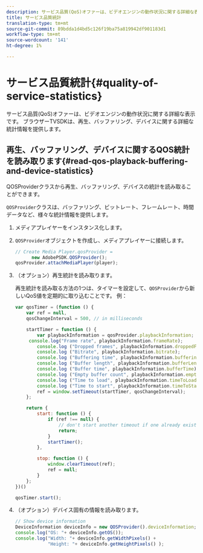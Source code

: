 ```yaml
---
description: サービス品質(QoS)オファーは、ビデオエンジンの動作状況に関する詳細な表示です。 ブラウザーTVSDKは、再生、バッファリング、デバイスに関する詳細な統計情報を提供します。
title: サービス品質統計
translation-type: tm+mt
source-git-commit: 89bdda1d4bd5c126f19ba75a819942df901183d1
workflow-type: tm+mt
source-wordcount: '141'
ht-degree: 1%

---
```



# サービス品質統計{#quality-of-service-statistics}

サービス品質(QoS)オファーは、ビデオエンジンの動作状況に関する詳細な表示です。 ブラウザーTVSDKは、再生、バッファリング、デバイスに関する詳細な統計情報を提供します。

## 再生、バッファリング、デバイスに関するQOS統計を読み取ります{#read-qos-playback-buffering-and-device-statistics}

QOSProviderクラスから再生、バッファリング、デバイスの統計を読み取ることができます。

`QOSProvider`クラスは、バッファリング、ビットレート、フレームレート、時間データなど、様々な統計情報を提供します。

1. メディアプレイヤーをインスタンス化します。
1. `QOSProvider`オブジェクトを作成し、メディアプレイヤーに接続します。

   ```js
   // Create Media Player.qosProvider =  
         new AdobePSDK.QOSProvider(); 
   qosProvider.attachMediaPlayer(player);
   ```

1. （オプション）再生統計を読み取ります。

   再生統計を読み取る方法の1つは、タイマーを設定して、`QOSProvider`から新しいQoS値を定期的に取り込むことです。 例：

   ```js
   var qosTimer = (function () { 
       var ref = null, 
       qosChangeInterval = 500, // in milliseconds 
   
       startTimer = function () { 
           var playbackInformation = qosProvider.playbackInformation; 
        console.log("Frame rate", playbackInformation.frameRate); 
           console.log ("Dropped frames", playbackInformation.droppedFrameCount); 
           console.log ("Bitrate", playbackInformation.bitrate); 
           console.log ("Buffering time", playbackInformation.bufferingTime); 
           console.log ("Buffer length", playbackInformation.bufferLength); 
           console.log ("Buffer time", playbackInformation.bufferTime); 
           console.log ("Empty buffer count", playbackInformation.emptyBufferCount); 
           console.log ("Time to load", playbackInformation.timeToLoad); 
           console.log ("Time to start", playbackInformation.timeToStart); 
           ref = window.setTimeout(startTimer, qosChangeInterval); 
       }; 
   
       return { 
           start: function () { 
               if (ref !== null) { 
                   // don't start another timeout if one already exists. 
                   return; 
               } 
               startTimer(); 
           }, 
   
           stop: function () { 
               window.clearTimeout(ref); 
               ref = null; 
           } 
       };  
   })() 
   
   qosTimer.start(); 
   ```

1. （オプション）デバイス固有の情報を読み取ります。

   ```js
   // Show device information 
   DeviceInformation deviceInfo = new QOSProvider().deviceInformation; 
   console.log("OS: "+ deviceInfo.getOS()); 
   console.log("Width: "+ deviceInfo.getWidthPixels() +  
               "Height: "+ deviceInfo.getHeightPixels() );
   ```

